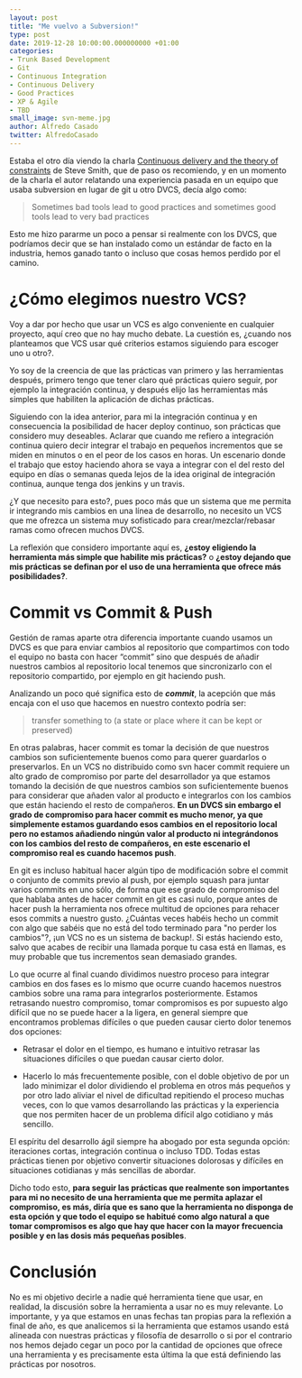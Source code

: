 ```yaml
---
layout: post
title: "Me vuelvo a Subversion!"
type: post
date: 2019-12-28 10:00:00.000000000 +01:00
categories:
- Trunk Based Development
- Git
- Continuous Integration
- Continuous Delivery
- Good Practices
- XP & Agile
- TBD
small_image: svn-meme.jpg
author: Alfredo Casado
twitter: AlfredoCasado
---
```


Estaba el otro día viendo la charla [Continuous delivery and the theory of constraints](https://vimeo.com/338843900) de Steve Smith, que de paso os recomiendo, y en un momento de la charla el autor relatando una experiencia pasada en un equipo que usaba subversion en lugar de git u otro DVCS, decía algo como: 

> Sometimes bad tools lead to good practices and sometimes good tools lead to very bad practices

Esto me hizo pararme un poco a pensar si realmente con los DVCS, que podríamos decir que se han instalado como un estándar de facto en la industria, hemos ganado tanto o incluso que cosas hemos perdido por el camino.

# ¿Cómo elegimos nuestro VCS?

Voy a dar por hecho que usar un VCS es algo conveniente en cualquier proyecto, aquí creo que no hay mucho debate. La cuestión es, ¿cuando nos planteamos que VCS usar qué criterios estamos siguiendo para escoger uno u otro?.

Yo soy de la creencia de que las prácticas van primero y las herramientas después, primero tengo que tener claro qué prácticas quiero seguir, por ejemplo la integración continua, y después elijo las herramientas más simples que habiliten la aplicación de dichas prácticas.

Siguiendo con la idea anterior, para mi la integración continua y en consecuencia la posibilidad de hacer deploy continuo, son prácticas que considero muy deseables. Aclarar que cuando me refiero a integración continua quiero decir integrar el trabajo en pequeños incrementos que se miden en minutos o en el peor de los casos en horas. Un escenario donde el trabajo que estoy haciendo ahora se vaya a integrar con el del resto del equipo en días o semanas queda lejos de la idea original de integración continua, aunque tenga dos jenkins y un travis.

¿Y que necesito para esto?, pues poco más que un sistema que me permita ir integrando mis cambios en una línea de desarrollo, no necesito un VCS que me ofrezca un sistema muy sofisticado para crear/mezclar/rebasar ramas como ofrecen muchos DVCS. 

La reflexión que considero importante aquí es, **¿estoy eligiendo la herramienta más simple que habilite mis prácticas?** o **¿estoy dejando que mis prácticas se definan por el uso de una herramienta que ofrece más posibilidades?**.


# Commit vs Commit & Push

Gestión de ramas aparte otra diferencia importante cuando usamos un DVCS es que para enviar cambios al repositorio que compartimos con todo el equipo no basta con hacer “commit” sino que después de añadir nuestros cambios al repositorio local tenemos que sincronizarlo con el repositorio compartido, por ejemplo en git haciendo push.

Analizando un poco qué significa esto de **_commit_**, la acepción que más encaja con el uso que hacemos en nuestro contexto podría ser:

> transfer something to (a state or place where it can be kept or preserved)

En otras palabras, hacer commit es tomar la decisión de que nuestros cambios son suficientemente buenos como para querer guardarlos o preservarlos. En un VCS no distribuido como svn hacer commit requiere un alto grado de compromiso por parte del desarrollador ya que estamos tomando la decisión de que nuestros cambios son suficientemente buenos para considerar que añaden valor al producto e integrarlos con los cambios que están haciendo el resto de compañeros. **En un DVCS sin embargo el grado de compromiso para hacer commit es mucho menor, ya que simplemente estamos guardando esos cambios en el repositorio local pero no estamos añadiendo ningún valor al producto ni integrándonos con los cambios del resto de compañeros, en este escenario el compromiso real es cuando hacemos push**.

En git es incluso habitual hacer algún tipo de modificación sobre el commit o conjunto de commits previo al push, por ejemplo squash para juntar varios commits en uno sólo, de forma que ese grado de compromiso del que hablaba antes de hacer commit en git es casi nulo, porque antes de hacer push la herramienta nos ofrece multitud de opciones para rehacer esos commits a nuestro gusto. ¿Cuántas veces habéis hecho un commit con algo que sabéis que no está del todo terminado para "no perder los cambios"?, ¡un VCS no es un sistema de backup!. Si estás haciendo esto, salvo que acabes de recibir una llamada porque tu casa está en llamas, es muy probable que tus incrementos sean demasiado grandes.

Lo que ocurre al final cuando dividimos nuestro proceso para integrar cambios en dos fases es lo mismo que ocurre cuando hacemos nuestros cambios sobre una rama para integrarlos posteriormente. Estamos retrasando nuestro compromiso, tomar compromisos es por supuesto algo difícil que no se puede hacer a la ligera, en general siempre que encontramos problemas difíciles o que pueden causar cierto dolor tenemos dos opciones:

  * Retrasar el dolor en el tiempo, es humano e intuitivo retrasar las situaciones difíciles o que puedan causar cierto dolor.  

  * Hacerlo lo más frecuentemente posible, con el doble objetivo de por un lado minimizar el dolor dividiendo el problema en otros más pequeños y por otro lado aliviar el nivel de dificultad repitiendo el proceso muchas veces, con lo que vamos desarrollando las prácticas y la experiencia que nos permiten hacer de un problema difícil algo cotidiano y más sencillo.

El espíritu del desarrollo ágil siempre ha abogado por esta segunda opción: iteraciones cortas, integración continua o incluso TDD. Todas estas prácticas tienen por objetivo convertir situaciones dolorosas y difíciles en situaciones cotidianas y más sencillas de abordar.

Dicho todo esto, **para seguir las prácticas que realmente son importantes para mi no necesito de una herramienta que me permita aplazar el compromiso, es más, diría que es sano que la herramienta no disponga de esta opción y que todo el equipo se habitué como algo natural a que tomar compromisos es algo que hay que hacer con la mayor frecuencia posible y en las dosis más pequeñas posibles**.  

# Conclusión

No es mi objetivo decirle a nadie qué herramienta tiene que usar, en realidad, la discusión sobre la herramienta a usar no es muy relevante. Lo importante, y ya que estamos en unas fechas tan propias para la reflexión a final de año, es que analicemos si la herramienta que estamos usando está alineada con nuestras prácticas y filosofía de desarrollo o si por el contrario nos hemos dejado cegar un poco por la cantidad de opciones que ofrece una herramienta y es precisamente esta última la que está definiendo las prácticas por nosotros.


